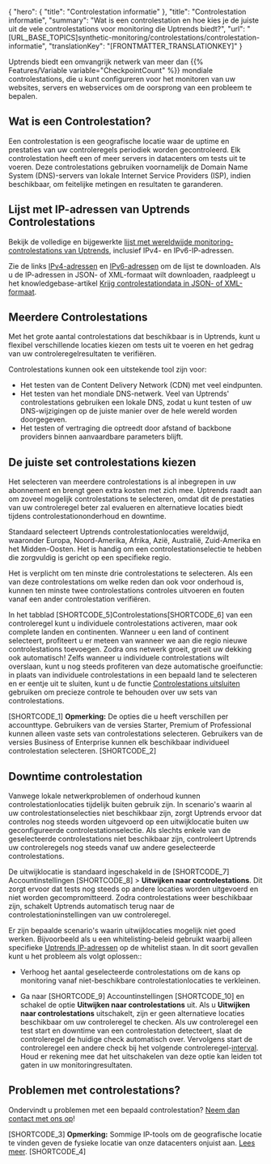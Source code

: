 {
  "hero": {
    "title": "Controlestation informatie"
  },
  "title": "Controlestation informatie",
  "summary": "Wat is een controlestation en hoe kies je de juiste uit de vele controlestations voor monitoring die Uptrends biedt?",
  "url": "[URL_BASE_TOPICS]synthetic-monitoring/controlestations/controlestation-informatie",
  "translationKey": "[FRONTMATTER_TRANSLATIONKEY]"
}

Uptrends biedt een omvangrijk netwerk van meer dan {{% Features/Variable variable="CheckpointCount" %}} mondiale controlestations, die u kunt configureren voor het monitoren van uw websites, servers en webservices om de oorsprong van een probleem te bepalen.

## Wat is een Controlestation?

Een controlestation is een geografische locatie waar de uptime en prestaties van uw controleregels periodiek worden gecontroleerd. Elk controlestation heeft een of meer servers in datacenters om tests uit te voeren. Deze controlestations gebruiken voornamelijk de Domain Name System (DNS)-servers van lokale Internet Service Providers (ISP), indien beschikbaar, om feitelijke metingen en resultaten te garanderen.

## Lijst met IP-adressen van Uptrends Controlestations

Bekijk de volledige en bijgewerkte [lijst met wereldwijde monitoring-controlestations van Uptrends]([LINK_URL_1]), inclusief IPv4- en IPv6-IP-adressen.

Zie de links [IPv4-adressen]([LINK_URL_2]) en [IPv6-adressen]([LINK_URL_3]) om de lijst te downloaden. Als u de IP-adressen in JSON- of XML-formaat wilt downloaden, raadpleegt u het knowledgebase-artikel [Krijg controlestationdata in JSON- of XML-formaat]([LINK_URL_4]).

## Meerdere Controlestations

Met het grote aantal controlestations dat beschikbaar is in Uptrends, kunt u flexibel verschillende locaties kiezen om tests uit te voeren en het gedrag van uw controleregelresultaten te verifiëren.

Controlestations kunnen ook een uitstekende tool zijn voor:

- Het testen van de Content Delivery Network (CDN) met veel eindpunten.
- Het testen van het mondiale DNS-netwerk. Veel van Uptrends' controlestations gebruiken een lokale DNS, zodat u kunt testen of uw DNS-wijzigingen op de juiste manier over de hele wereld worden doorgegeven.
- Het testen of vertraging die optreedt door afstand of backbone providers binnen aanvaardbare parameters blijft.

## De juiste set controlestations kiezen

Het selecteren van meerdere controlestations is al inbegrepen in uw abonnement en brengt geen extra kosten met zich mee. Uptrends raadt aan om zoveel mogelijk controlestations te selecteren, omdat dit de prestaties van uw controleregel beter zal evalueren en alternatieve locaties biedt tijdens controlestationonderhoud en downtime.

Standaard selecteert Uptrends controlestationlocaties wereldwijd, waaronder Europa, Noord-Amerika, Afrika, Azië, Australië, Zuid-Amerika en het Midden-Oosten. Het is handig om een controlestationselectie te hebben die zorgvuldig is gericht op een specifieke regio.

Het is verplicht om ten minste drie controlestations te selecteren. Als een van deze controlestations om welke reden dan ook voor onderhoud is, kunnen ten minste twee controlestations controles uitvoeren en fouten vanaf een ander controlestation verifiëren.

In het tabblad [SHORTCODE_5]Controlestations[SHORTCODE_6] van een controleregel kunt u individuele controlestations activeren, maar ook complete landen en continenten. Wanneer u een land of continent selecteert, profiteert u er meteen van wanneer we aan die regio nieuwe controlestations toevoegen. Zodra ons netwerk groeit, groeit uw dekking ook automatisch! Zelfs wanneer u individuele controlestations wilt overslaan, kunt u nog steeds profiteren van deze automatische groeifunctie: in plaats van individuele controlestations in een bepaald land te selecteren en er eentje uit te sluiten, kunt u de functie [Controlestations uitsluiten]([LINK_URL_5])  gebruiken om precieze controle te behouden over uw sets van controlestations.

[SHORTCODE_1]
**Opmerking:** De opties die u heeft verschillen per accounttype. Gebruikers van de versies Starter, Premium of Professional kunnen alleen vaste sets van controlestations selecteren. Gebruikers van de versies Business of Enterprise kunnen elk beschikbaar individueel controlestation selecteren.
[SHORTCODE_2]

## Downtime controlestation

Vanwege lokale netwerkproblemen of onderhoud kunnen controlestationlocaties tijdelijk buiten gebruik zijn. In scenario's waarin al uw controlestationselecties niet beschikbaar zijn, zorgt Uptrends ervoor dat controles nog steeds worden uitgevoerd op een uitwijklocatie buiten uw geconfigureerde controlestationselectie. Als slechts enkele van de geselecteerde controlestations niet beschikbaar zijn, controleert Uptrends uw controleregels nog steeds vanaf uw andere geselecteerde controlestations.

De uitwijklocatie is standaard ingeschakeld in de [SHORTCODE_7] Accountinstellingen [SHORTCODE_8] > **Uitwijken naar controlestations**. Dit zorgt ervoor dat tests nog steeds op andere locaties worden uitgevoerd en niet worden gecompromitteerd. Zodra controlestations weer beschikbaar zijn, schakelt Uptrends automatisch terug naar de controlestationinstellingen van uw controleregel.

Er zijn bepaalde scenario's waarin uitwijklocaties mogelijk niet goed werken. Bijvoorbeeld als u een whitelisting-beleid gebruikt waarbij alleen specifieke [Uptrends IP-adressen]([LINK_URL_6]) op de whitelist staan. In dit soort gevallen kunt u het probleem als volgt oplossen::

- Verhoog het aantal geselecteerde controlestations om de kans op monitoring vanaf niet-beschikbare controlestationlocaties te verkleinen.

- Ga naar [SHORTCODE_9] Accountinstellingen [SHORTCODE_10] en schakel de optie **Uitwijken naar controlestations** uit. Als u **Uitwijken naar controlestations** uitschakelt, zijn er geen alternatieve locaties beschikbaar om uw controleregel te checken. Als uw controleregel een test start en downtime van een controlestation detecteert, slaat de controleregel de huidige check automatisch over. Vervolgens start de controleregel een andere check bij het volgende controleregel-[interval]([LINK_URL_7]). Houd er rekening mee dat het uitschakelen van deze optie kan leiden tot gaten in uw monitoringresultaten.

## Problemen met controlestations?

Ondervindt u problemen met een bepaald controlestation? [Neem dan contact met ons op]([LINK_URL_8])!

[SHORTCODE_3]
**Opmerking:** Sommige IP-tools om de geografische locatie te vinden geven de fysieke locatie van onze datacenters onjuist aan. [Lees meer]([LINK_URL_9]). 
[SHORTCODE_4]
